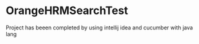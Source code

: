 # OrangeHRMSearchTest
 Project has beeen completed by using intellij idea and cucumber with java lang
